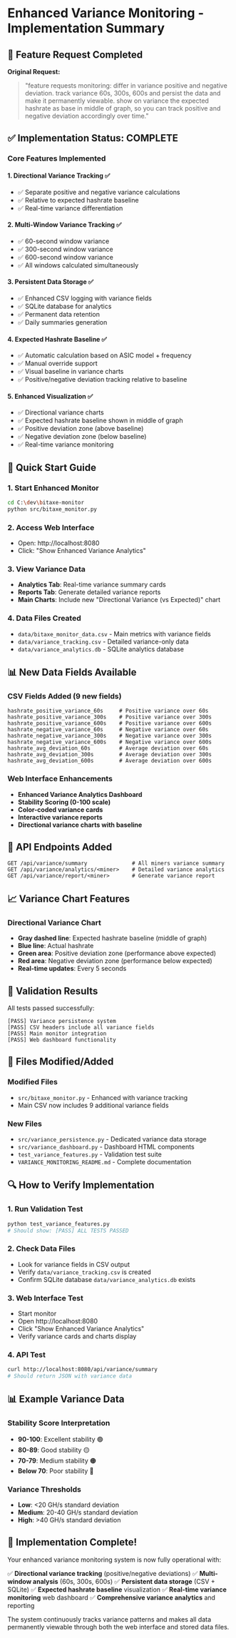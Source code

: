 # Enhanced Variance Monitoring - Implementation Summary

## 🎯 Feature Request Completed

**Original Request:**
> "feature requests monitoring: differ in variance positive and negative deviation. track variance 60s, 300s, 600s and persist the data and make it permanently viewable. show on variance the expected hashrate as base in middle of graph, so you can track positive and negative deviation accordingly over time."

## ✅ Implementation Status: COMPLETE

### Core Features Implemented

#### 1. **Directional Variance Tracking** ✅
- ✅ Separate positive and negative variance calculations
- ✅ Relative to expected hashrate baseline
- ✅ Real-time variance differentiation

#### 2. **Multi-Window Variance Tracking** ✅
- ✅ 60-second window variance
- ✅ 300-second window variance 
- ✅ 600-second window variance
- ✅ All windows calculated simultaneously

#### 3. **Persistent Data Storage** ✅
- ✅ Enhanced CSV logging with variance fields
- ✅ SQLite database for analytics
- ✅ Permanent data retention
- ✅ Daily summaries generation

#### 4. **Expected Hashrate Baseline** ✅
- ✅ Automatic calculation based on ASIC model + frequency
- ✅ Manual override support
- ✅ Visual baseline in variance charts
- ✅ Positive/negative deviation tracking relative to baseline

#### 5. **Enhanced Visualization** ✅
- ✅ Directional variance charts
- ✅ Expected hashrate baseline shown in middle of graph
- ✅ Positive deviation zone (above baseline)
- ✅ Negative deviation zone (below baseline)
- ✅ Real-time variance monitoring

## 🚀 Quick Start Guide

### 1. Start Enhanced Monitor
```bash
cd C:\dev\bitaxe-monitor
python src/bitaxe_monitor.py
```

### 2. Access Web Interface
- Open: http://localhost:8080
- Click: "Show Enhanced Variance Analytics"

### 3. View Variance Data
- **Analytics Tab**: Real-time variance summary cards
- **Reports Tab**: Generate detailed variance reports
- **Main Charts**: Include new "Directional Variance (vs Expected)" chart

### 4. Data Files Created
- `data/bitaxe_monitor_data.csv` - Main metrics with variance fields
- `data/variance_tracking.csv` - Detailed variance-only data
- `data/variance_analytics.db` - SQLite analytics database

## 📊 New Data Fields Available

### CSV Fields Added (9 new fields)
```
hashrate_positive_variance_60s     # Positive variance over 60s
hashrate_positive_variance_300s    # Positive variance over 300s  
hashrate_positive_variance_600s    # Positive variance over 600s
hashrate_negative_variance_60s     # Negative variance over 60s
hashrate_negative_variance_300s    # Negative variance over 300s
hashrate_negative_variance_600s    # Negative variance over 600s
hashrate_avg_deviation_60s         # Average deviation over 60s
hashrate_avg_deviation_300s        # Average deviation over 300s
hashrate_avg_deviation_600s        # Average deviation over 600s
```

### Web Interface Enhancements
- **Enhanced Variance Analytics Dashboard**
- **Stability Scoring (0-100 scale)**
- **Color-coded variance cards**
- **Interactive variance reports**
- **Directional variance charts with baseline**

## 🔧 API Endpoints Added

```
GET /api/variance/summary              # All miners variance summary
GET /api/variance/analytics/<miner>    # Detailed variance analytics
GET /api/variance/report/<miner>       # Generate variance report
```

## 📈 Variance Chart Features

### Directional Variance Chart
- **Gray dashed line**: Expected hashrate baseline (middle of graph)
- **Blue line**: Actual hashrate
- **Green area**: Positive deviation zone (performance above expected)
- **Red area**: Negative deviation zone (performance below expected)
- **Real-time updates**: Every 5 seconds

## 🎯 Validation Results

All tests passed successfully:
```
[PASS] Variance persistence system
[PASS] CSV headers include all variance fields  
[PASS] Main monitor integration
[PASS] Web dashboard functionality
```

## 📁 Files Modified/Added

### Modified Files
- `src/bitaxe_monitor.py` - Enhanced with variance tracking
- Main CSV now includes 9 additional variance fields

### New Files
- `src/variance_persistence.py` - Dedicated variance data storage
- `src/variance_dashboard.py` - Dashboard HTML components
- `test_variance_features.py` - Validation test suite
- `VARIANCE_MONITORING_README.md` - Complete documentation

## 🔍 How to Verify Implementation

### 1. Run Validation Test
```bash
python test_variance_features.py
# Should show: [PASS] ALL TESTS PASSED
```

### 2. Check Data Files
- Look for variance fields in CSV output
- Verify `data/variance_tracking.csv` is created
- Confirm SQLite database `data/variance_analytics.db` exists

### 3. Web Interface Test
- Start monitor
- Open http://localhost:8080
- Click "Show Enhanced Variance Analytics"
- Verify variance cards and charts display

### 4. API Test
```bash
curl http://localhost:8080/api/variance/summary
# Should return JSON with variance data
```

## 📊 Example Variance Data

### Stability Score Interpretation
- **90-100**: Excellent stability 🟢
- **80-89**: Good stability 🟡
- **70-79**: Medium stability 🟠
- **Below 70**: Poor stability 🔴

### Variance Thresholds
- **Low**: <20 GH/s standard deviation
- **Medium**: 20-40 GH/s standard deviation  
- **High**: >40 GH/s standard deviation

## 🎉 Implementation Complete!

Your enhanced variance monitoring system is now fully operational with:

✅ **Directional variance tracking** (positive/negative deviations)
✅ **Multi-window analysis** (60s, 300s, 600s)
✅ **Persistent data storage** (CSV + SQLite)
✅ **Expected hashrate baseline** visualization
✅ **Real-time variance monitoring** web dashboard
✅ **Comprehensive variance analytics** and reporting

The system continuously tracks variance patterns and makes all data permanently viewable through both the web interface and stored data files.
